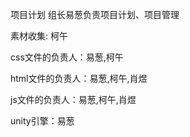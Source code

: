 项目计划 组长易葱负责项目计划、项目管理  

素材收集: 柯午

css文件的负责人：易葱,柯午

html文件的负责人：易葱,柯午,肖煜 

js文件的负责人：易葱,柯午,肖煜 

unity引擎：易葱